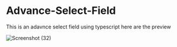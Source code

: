 # Advance-Select-Field
<p>This is an adavnce select field using typescript here are the preview</p>

![Screenshot (32)](https://user-images.githubusercontent.com/69997576/219283859-8894bd18-5c23-4fa3-a5f5-c29ad83d3f94.png)
